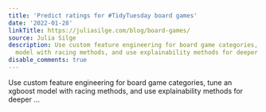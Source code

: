 ```yaml
---
title: 'Predict ratings for #TidyTuesday board games'
date: '2022-01-28'
linkTitle: https://juliasilge.com/blog/board-games/
source: Julia Silge
description: Use custom feature engineering for board game categories, tune an xgboost
  model with racing methods, and use explainability methods for deeper ...
disable_comments: true
---
```

Use custom feature engineering for board game categories, tune an xgboost model with racing methods, and use explainability methods for deeper ...